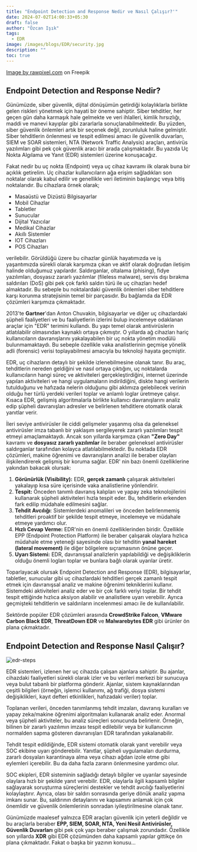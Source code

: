 ```yaml
---
title: "Endpoint Detection and Response Nedir ve Nasıl Çalışır?'"
date: 2024-07-02T14:00:33+05:30
draft: false
author: "Özcan Işık"
tags:
  - EDR
image: /images/blogs/EDR/security.jpg
description: ""
toc: true
---
```


<a href="https://www.freepik.com/free-vector/data-protection-background-vector-cyber-security-technology-purple-tone_18236485.htm#query=Data%20security%20technology%20background%20vector%20in%20blue%20tone&position=1&from_view=author&uuid=129bfa8b-6fa0-4766-b132-8d5bfe13caba">Image by rawpixel.com</a> on Freepik

## Endpoint Detection and Response Nedir?

Günümüzde, siber güvenlik, dijital dönüşümün getirdiği kolaylıklarla birlikte gelen riskleri yönetmek için hayati bir öneme sahiptir. Siber tehditler, her geçen gün daha karmaşık hale gelmekte ve veri ihlalleri, kimlik hırsızlığı, maddi ve manevi kayıplar gibi zararlarla sonuçlanabilmektedir. Bu yüzden, siber güvenlik önlemleri artık bir seçenek değil, zorunluluk haline gelmiştir. Siber tehditlerin önlenmesi ve tespit edilmesi amacı ile güvenlik duvarları, SIEM ve SOAR sistemleri, NTA (Network Traffic Analysis) araçları, antivirüs yazılımları gibi pek çok güvenlik aracı bir arada çalışmaktadır. Bu yazıda Uç Nokta Algılama ve Yanıt (EDR) sistemleri üzerine konuşacağız.

Fakat nedir bu uç nokta (Endpoint) veya uç cihaz kavramı ilk olarak buna bir açıklık getirelim. Uç cihazlar kullanıcıların ağa erişim sağladıkları son noktalar olarak kabul edilir ve genellikle veri iletiminin başlangıç veya bitiş noktalarıdır. Bu cihazlara örnek olarak;

- Masaüstü ve Dizüstü Bilgisayarlar
- Mobil Cihazlar
- Tabletler
- Sunucular
- Dijital Yazıcılar
- Medikal Cihazlar
- Akıllı Sistemler
- IOT Cihazları
- POS Cihazları

verilebilir. Görüldüğü üzere bu cihazlar günlük hayatımızda ve iş yaşantımızda sürekli olarak karşımıza çıkan ve aktif olarak doğrudan iletişim halinde olduğumuz yapılardır. Saldırganlar, oltalama (phising), fidye yazılımları, dosyasız zararlı yazılımlar (fileless malware), servis dışı bırakma saldırıları (DoS) gibi pek çok farklı saldırı türü ile uç cihazları hedef almaktadır. Bu sebeple bu noktalardaki güvenlik önlemleri siber tehditlere karşı korunma stratejisinin temel bir parçasıdır. Bu bağlamda da EDR çözümleri karşımıza çıkmaktadır.

2013'te **Gartner**'dan Anton Chuvakin, bilgisayarlar ve diğer uç cihazlardaki şüpheli faaliyetleri ve bu faaliyetlerin izlerini bulup incelemeye odaklanan araçlar için "EDR" terimini kullandı. Bu yapı temel olarak antivirüslerin atlatılabilir olmasından kaynaklı ortaya çıkmıştır. O yıllarda ağ cihazları hariç kullanıcıların davranışlarını yakalayabilen bir uç nokta yönetim modülü bulunmamaktaydı. Bu sebeple özellikle vaka analistlerinin geçmişe yönelik adli (forensic) verisi toplayabilmesi amacıyla bu teknoloji hayata geçmiştir. 

EDR, uç cihazların detaylı bir şekilde izlenebilmesine olanak tanır. Bu araç, tehditlerin nereden geldiğini ve nasıl ortaya çıktığını, uç noktalarda kullanıcıların hangi süreç ve aktiviteleri gerçekleştirdiğini, internet üzerinde yapılan aktiviteleri ve hangi uygulamaların indirildiğini, diskte hangi verilerin tutulduğunu ve hafızada nelerin olduğunu gibi aklımıza gelebilecek verinin olduğu her türlü yerdeki verileri toplar ve anlamlı loglar üretmeye çalışır. Kısaca EDR, gelişmiş algoritmalarla birlikte kullanıcı davranışlarını analiz edip şüpheli davranışları adresler ve belirlenen tehditlere otomatik olarak yanıtlar verir.

İleri seviye antivirüsler ile ciddi gelişmeler yaşanmış olsa da geleneksel antivirüsler imza tabanlı bir yaklaşım sergileyerek zararlı yazılımları tespit etmeyi amaçlamaktaydı. Ancak son yıllarda karşımıza çıkan **"Zero Day"** kavramı ve **dosyasız zararlı yazılımlar** ile beraber geleneksel antivirüsler saldırganlar tarafından kolayca atlatılabilmektedir. Bu noktada EDR çözümleri, makine öğrenimi ve davranışların analizi ile beraber olayları ilişkilendirerek gelişmiş bir koruma sağlar. EDR' nin bazı önemli özelliklerine yakından bakacak olursak:

1. **Görünürlük (Visibility):** EDR, **gerçek zamanlı** çalışarak aktiviteleri yakalayıp kısa süre içerisinde vaka analistlerine yönlendirir.
2. **Tespit:** Önceden tanımlı davranış kalıpları ve yapay zeka teknolojilerini kullanarak şüpheli aktiviteleri hızla tespit eder. Bu, tehditlerin erkenden fark edilip müdahale edilmesini sağlar.
3. **Tehdit Avcılığı**: Sistemlerdeki anomalileri ve önceden belirlenmemiş tehditleri proaktif bir şekilde tespit etmeye, incelemeye ve müdahale etmeye yardımcı olur.
4. **Hızlı Cevap Verme:** EDR'nin en önemli özelliklerinden biridir. Özellikle EPP (Endpoint Protection Platform) ile beraber çalışarak olaylara hızlıca müdahale etme yeteneği sayesinde olası bir tehditin **yanal hareket (lateral movement)** ile diğer bölgelere sıçramasının önüne geçer.
5. **Uyarı Sistemi:** EDR, davranışsal analizlerin yapılabildiği ve değişikliklerin olduğu önemli logları toplar ve bunlara bağlı olarak uyarılar üretir.

Toparlayacak olursak Endpoint Detection and Response (EDR), bilgisayarlar, tabletler, sunucular gibi uç cihazlardaki tehditleri gerçek zamanlı tespit etmek için davranışsal analiz ve makine öğrenimi tekniklerini kullanır. Sistemdeki aktiviteleri analiz eder ve bir çok farklı veriyi toplar. Bir tehdit tespit ettiğinde hızlıca aksiyon alabilir ve analistlere uyarı verebilir. Ayrıca geçmişteki tehditlerin ve saldırıların incelenmesi amacı ile de kullanılabilir.

Sektörde popüler EDR çözümleri arasında **CrowdStrike Falcon**, **VMware Carbon Black EDR**, **ThreatDown EDR** ve **Malwarebytes EDR** gibi ürünler ön plana çıkmaktadır.

## Endpoint Detection and Response Nasıl Çalışır?

![edr-steps](/images/blogs/EDR/edr-steps.png "EDR Steps")

EDR sistemleri, izlenen her uç cihazda çalışan ajanlara sahiptir. Bu ajanlar, cihazdaki faaliyetleri sürekli olarak izler ve bu verileri merkezi bir sunucuya veya bulut tabanlı bir platforma gönderir. Ajanlar, sistem kaynaklarından çeşitli bilgileri (örneğin, işlemci kullanımı, ağ trafiği, dosya sistemi değişiklikleri, kayıt defteri etkinlikleri, hafızadaki veriler) toplar. 

Toplanan verileri, önceden tanımlanmış tehdit imzaları, davranış kuralları ve yapay zeka/makine öğrenimi algoritmaları kullanarak analiz eder. Anormal veya şüpheli aktiviteler, bu analiz süreçleri sonucunda belirlenir. Örneğin, bilinen bir zararlı yazılımın imzası tespit edilebilir veya bir kullanıcının normalden sapma gösteren davranışları EDR tarafından yakalanabilir. 

Tehdit tespit edildiğinde, EDR sistemi otomatik olarak yanıt verebilir veya SOC ekibine uyarı gönderebilir. Yanıtlar, şüpheli uygulamaları durdurma, zararlı dosyaları karantinaya alma veya cihazı ağdan izole etme gibi eylemleri içerebilir. Bu da daha fazla zararın önlenmesine yardımcı olur. 

SOC ekipleri, EDR sisteminin sağladığı detaylı bilgiler ve uyarılar sayesinde olaylara hızlı bir şekilde yanıt verebilir. EDR, olaylarla ilgili kapsamlı bilgiler sağlayarak soruşturma süreçlerini destekler ve tehdit avcılığı faaliyetlerini kolaylaştırır. Ayrıca, olası bir saldırı sonrasında geriye dönük analiz yapma imkanı sunar. Bu, saldırının detaylarını ve kapsamını anlamak için çok önemlidir ve güvenlik önlemlerinin sonradan iyileştirilmesine olanak tanır.

Günümüzde maalesef yalnızca EDR araçları güvenlik için yeterli değildir ve bu araçlarla beraber **EPP, SIEM, SOAR, NTA, Yeni Nesil Antivirüsler, Güvenlik Duvarları** gibi pek çok yapı beraber çalışmak zorundadır. Özellikle son yıllarda **XDR** gibi EDR çözümünden daha kapsamlı yapılar gittikçe ön plana çıkmaktadır. Fakat o başka bir yazının konusu...



